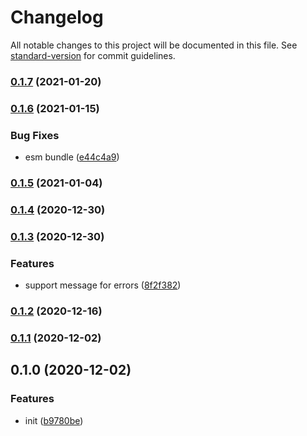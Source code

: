 # Changelog

All notable changes to this project will be documented in this file. See [standard-version](https://github.com/conventional-changelog/standard-version) for commit guidelines.

### [0.1.7](https://github.com/BlackGlory/http-status/compare/v0.1.6...v0.1.7) (2021-01-20)

### [0.1.6](https://github.com/BlackGlory/http-status/compare/v0.1.5...v0.1.6) (2021-01-15)


### Bug Fixes

* esm bundle ([e44c4a9](https://github.com/BlackGlory/http-status/commit/e44c4a98aa9a1c8ba40ec8777fc0714091c698ed))

### [0.1.5](https://github.com/BlackGlory/http-status/compare/v0.1.4...v0.1.5) (2021-01-04)

### [0.1.4](https://github.com/BlackGlory/http-status/compare/v0.1.3...v0.1.4) (2020-12-30)

### [0.1.3](https://github.com/BlackGlory/http-status/compare/v0.1.2...v0.1.3) (2020-12-30)


### Features

* support message for errors ([8f2f382](https://github.com/BlackGlory/http-status/commit/8f2f38262f0562f256d44312ac6617d240b44fcf))

### [0.1.2](https://github.com/BlackGlory/http-status/compare/v0.1.1...v0.1.2) (2020-12-16)

### [0.1.1](https://github.com/BlackGlory/http-status/compare/v0.1.0...v0.1.1) (2020-12-02)

## 0.1.0 (2020-12-02)


### Features

* init ([b9780be](https://github.com/BlackGlory/http-status/commit/b9780be7e36c079b33ba5fe1eef2da00470441fe))
